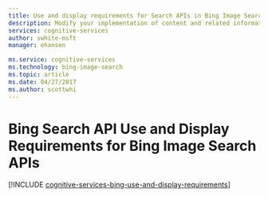 ```yaml
---
title: Use and display requirements for Search APIs in Bing Image Search APIs | Microsoft Docs
description: Modify your implementation of content and related information by using calls to search APIs in Bing Image Search.
services: cognitive-services
author: swhite-msft
manager: ehansen

ms.service: cognitive-services
ms.technology: bing-image-search
ms.topic: article
ms.date: 04/27/2017
ms.author: scottwhi
---
```


# Bing Search API Use and Display Requirements for Bing Image Search APIs

[!INCLUDE [cognitive-services-bing-use-and-display-requirements](../includes/cognitive-services-bing-use-and-display-requirements.md)]